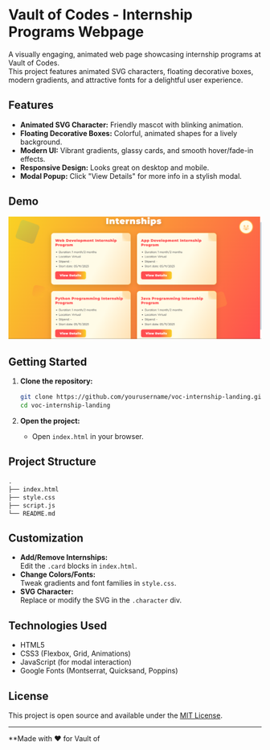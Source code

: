 # Vault of Codes - Internship Programs Webpage

A visually engaging, animated web page showcasing internship programs at Vault of Codes.  
This project features animated SVG characters, floating decorative boxes, modern gradients, and attractive fonts for a delightful user experience.

## Features

- **Animated SVG Character:** Friendly mascot with blinking animation.
- **Floating Decorative Boxes:** Colorful, animated shapes for a lively background.
- **Modern UI:** Vibrant gradients, glassy cards, and smooth hover/fade-in effects.
- **Responsive Design:** Looks great on desktop and mobile.
- **Modal Popup:** Click "View Details" for more info in a stylish modal.

## Demo

![screenshot](voc_image.png) <!-- Add a screenshot if available -->

## Getting Started

1. **Clone the repository:**
   ```bash
   git clone https://github.com/yourusername/voc-internship-landing.git
   cd voc-internship-landing
   ```

2. **Open the project:**
   - Open `index.html` in your browser.

## Project Structure

```
.
├── index.html
├── style.css
├── script.js
└── README.md
```

## Customization

- **Add/Remove Internships:**  
  Edit the `.card` blocks in `index.html`.
- **Change Colors/Fonts:**  
  Tweak gradients and font families in `style.css`.
- **SVG Character:**  
  Replace or modify the SVG in the `.character` div.

## Technologies Used

- HTML5
- CSS3 (Flexbox, Grid, Animations)
- JavaScript (for modal interaction)
- Google Fonts (Montserrat, Quicksand, Poppins)

## License

This project is open source and available under the [MIT License](LICENSE).

---

**Made with ❤️ for Vault of
